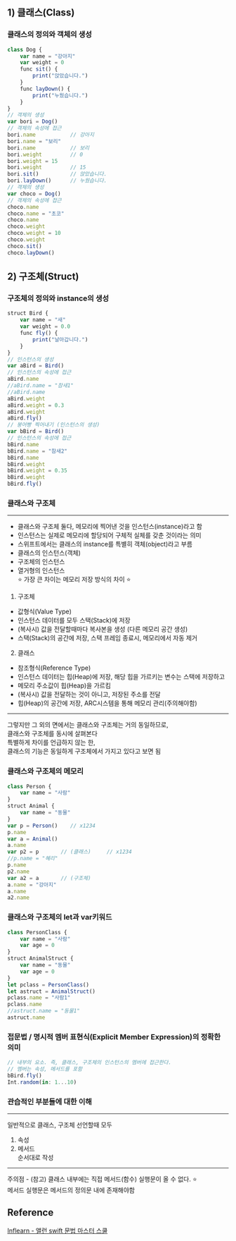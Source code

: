 ## 1) 클래스(Class)
### 클래스의 정의와 객체의 생성
```javascript
class Dog {
    var name = "강아지"
    var weight = 0
    func sit() {
        print("앉았습니다.")
    }
    func layDown() {
        print("누웠습니다.")
    }
}
// 객체의 생성
var bori = Dog()
// 객체의 속성에 접근
bori.name           // 강아지
bori.name = "보리"
bori.name           // 보리
bori.weight         // 0
bori.weight = 15
bori.weight         // 15
bori.sit()          // 앉았습니다.
bori.layDown()      // 누웠습니다.
// 객체의 생성
var choco = Dog()
// 객체의 속성에 접근
choco.name
choco.name = "초코"
choco.name
choco.weight
choco.weight = 10
choco.weight
choco.sit()
choco.layDown()
```
## 2) 구조체(Struct)
### 구조체의 정의와 instance의 생성
```javascript
struct Bird {
    var name = "새"
    var weight = 0.0
    func fly() {
        print("날아갑니다.")
    }
}
// 인스턴스의 생성
var aBird = Bird()
// 인스턴스의 속성에 접근
aBird.name
//aBird.name = "참새1"
//aBird.name
aBird.weight
aBird.weight = 0.3
aBird.weight
aBird.fly()
// 붕어빵 찍어내기 (인스턴스의 생성)
var bBird = Bird()
// 인스턴스의 속성에 접근
bBird.name
bBird.name = "참새2"
bBird.name
bBird.weight
bBird.weight = 0.35
bBird.weight
bBird.fly()
```
### 클래스와 구조체
---
 - 클래스와 구조체 둘다, 메모리에 찍어낸 것을 인스턴스(instance)라고 함  
 - 인스턴스는 실제로 메모리에 할당되어 구체적 실체를 갖춘 것이라는 의미  
 - 스위프트에서는 클래스의 instance를 특별히 객체(object)라고 부름  
 - 클래스의 인스턴스(객체)  
 - 구조체의 인스턴스  
 - 열거형의 인스턴스  
 ⭐️ 가장 큰 차이는 메모리 저장 방식의 차이 ⭐️  
 1) 구조체  
  - 값형식(Value Type)  
  - 인스턴스 데이터를 모두 스택(Stack)에 저장  
  - (복사시) 값을 전달할때마다 복사본을 생성 (다른 메모리 공간 생성)  
  - 스택(Stack)의 공간에 저장, 스택 프레임 종료시, 메모리에서 자동 제거  
 2) 클래스  
  - 참조형식(Reference Type)  
  - 인스턴스 데이터는 힙(Heap)에 저장, 해당 힙을 가르키는 변수는 스택에 저장하고  
  - 메모리 주소값이 힙(Heap)을 가르킴  
  - (복사시) 값을 전달하는 것이 아니고, 저장된 주소를 전달  
  - 힙(Heap)의 공간에 저장, ARC시스템을 통해 메모리 관리(주의해야함)  
---
그렇지만 그 외의 면에서는 클래스와 구조체는 거의 동일하므로,  
클래스와 구조체를 동시에 살펴본다  
특별하게 차이를 언급하지 않는 한,  
클래스의 기능은 동일하게 구조체에서 가지고 있다고 보면 됨
### 클래스와 구조체의 메모리
```javascript
class Person {
    var name = "사람"
}
struct Animal {
    var name = "동물"
}
var p = Person()    // x1234
p.name
var a = Animal()
a.name
var p2 = p       // (클래스)     // x1234
//p.name = "혜리"
p.name
p2.name
var a2 = a       // (구조체)
a.name = "강아지"
a.name
a2.name
```
### 클래스와 구조체의 let과 var키워드
```javascript
class PersonClass {
    var name = "사람"
    var age = 0
}
struct AnimalStruct {
    var name = "동물"
    var age = 0
}
let pclass = PersonClass()
let astruct = AnimalStruct()
pclass.name = "사람1"
pclass.name
//astruct.name = "동물1"
astruct.name
```
### 접문법 / 명시적 멤버 표현식(Explicit Member Expression)의 정확한 의미
```javascript
// 내부의 요소. 즉, 클래스, 구조체의 인스턴스의 멤버에 접근한다.
// 멤버는 속성, 메서드를 포함
bBird.fly()
Int.random(in: 1...10)
```
### 관습적인 부분들에 대한 이해
---
 일반적으로 클래스, 구조체 선언할때 모두
 1) 속성 
 2) 메서드  
 순서대로 작성

---
주의점 - (참고) 클래스 내부에는 직접 메서드(함수) 실행문이 올 수 없다. ⭐️  
메서드 실행문은 메서드의 정의문 내에 존재해야함  
## Reference
[Inflearn - 앨런 swift 문법 마스터 스쿨](https://www.inflearn.com/course/%EC%8A%A4%EC%9C%84%ED%94%84%ED%8A%B8-%EB%AC%B8%EB%B2%95-%EB%A7%88%EC%8A%A4%ED%84%B0-%EC%8A%A4%EC%BF%A8/dashboard)
